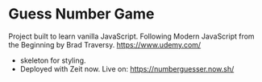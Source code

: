 # Guess Number Game

Project built to learn vanilla JavaScript. Following Modern JavaScript from the Beginning by Brad Traversy. https://www.udemy.com/

- skeleton for styling.
- Deployed with Zeit now.
Live on: https://numberguesser.now.sh/
